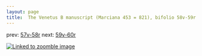 ```yaml
---
layout: page
title:  The Venetus B manuscript (Marciana 453 = 821), bifolio 58v-59r
---
```


prev: [57v-58r](../57v-58r/) next: [59v-60r](../59v-60r/)



[![Linked to zoomble image](http://www.homermultitext.org/iipsrv?IIIF=/project/homer/pyramidal/deepzoom/hmt/vbbifolio/v1/vb_58v_59r.tif/full/2000,/0/default.jpg)](http://www.homermultitext.org/ict2/?urn=urn:cite2:hmt:vbbifolio.v1:vb_58v_59r)

